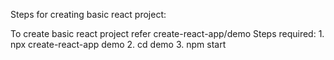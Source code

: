Steps for creating basic react project:

To create basic react project refer create-react-app/demo
    Steps required:
        1. npx create-react-app demo
        2. cd demo
        3. npm start

